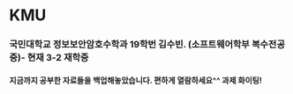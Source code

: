 # KMU
### 국민대학교 정보보안암호수학과 19학번 김수빈. (소프트웨어학부 복수전공 중)- 현재 3-2 재학중
#### 지금까지 공부한 자료들을 백업해놓았습니다. 편하게 열람하세요^^ 과제 화이팅! 

